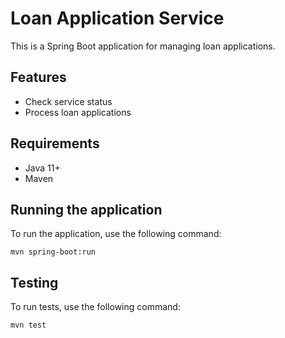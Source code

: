 # Loan Application Service

This is a Spring Boot application for managing loan applications.

## Features
- Check service status
- Process loan applications

## Requirements
- Java 11+
- Maven

## Running the application
To run the application, use the following command:
```
mvn spring-boot:run
```

## Testing
To run tests, use the following command:
```
mvn test
```
